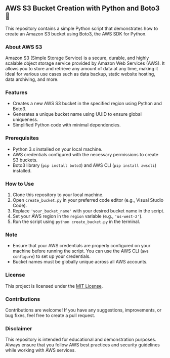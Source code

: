 ## AWS S3 Bucket Creation with Python and Boto3 🐍

This repository contains a simple Python script that demonstrates how to create an Amazon S3 bucket using Boto3, the AWS SDK for Python.

### About AWS S3
Amazon S3 (Simple Storage Service) is a secure, durable, and highly scalable object storage service provided by Amazon Web Services (AWS). It allows you to store and retrieve any amount of data at any time, making it ideal for various use cases such as data backup, static website hosting, data archiving, and more.

### Features
- Creates a new AWS S3 bucket in the specified region using Python and Boto3.
- Generates a unique bucket name using UUID to ensure global uniqueness.
- Simplified Python code with minimal dependencies.

### Prerequisites
- Python 3.x installed on your local machine.
- AWS credentials configured with the necessary permissions to create S3 buckets.
- Boto3 library (`pip install boto3`) and AWS CLI (`pip install awscli`) installed.

### How to Use
1. Clone this repository to your local machine.
2. Open `create_bucket.py` in your preferred code editor (e.g., Visual Studio Code).
3. Replace `'your_bucket_name'` with your desired bucket name in the script.
4. Set your AWS region in the `region` variable (e.g., `'us-west-2'`).
5. Run the script using `python create_bucket.py` in the terminal.

### Note
- Ensure that your AWS credentials are properly configured on your machine before running the script. You can use the AWS CLI (`aws configure`) to set up your credentials.
- Bucket names must be globally unique across all AWS accounts.

### License
This project is licensed under the [MIT License](LICENSE).

### Contributions
Contributions are welcome! If you have any suggestions, improvements, or bug fixes, feel free to create a pull request.

### Disclaimer
This repository is intended for educational and demonstration purposes. Always ensure that you follow AWS best practices and security guidelines while working with AWS services.
